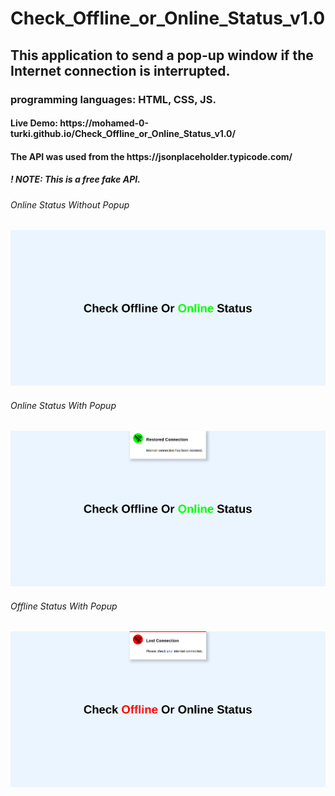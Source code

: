 <h1>Check_Offline_or_Online_Status_v1.0</h1>
<h2>This application to send a pop-up window if the Internet connection is interrupted.</h2>
<h3>programming languages: HTML, CSS, JS.</h3>
<h4>Live Demo: https://mohamed-0-turki.github.io/Check_Offline_or_Online_Status_v1.0/</h4>
<h4>The API was used from the https://jsonplaceholder.typicode.com/</h4>
<h5>! NOTE: This is a free fake API.</h5>
<h6>Online Status Without Popup</h6>
<img src="./design/1.png" alt="Online Status Without Popup">
<h6>Online Status With Popup</h6>
<img src="./design/2.png" alt="Online Status With Popup">
<h6>Offline Status With Popup</h6>
<img src="./design/3.png" alt="Offline Status With Popup">

